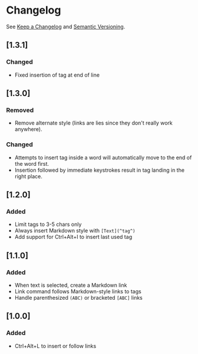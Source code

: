 # Changelog

See [Keep a Changelog](https://keepachangelog.com/en/1.0.0/) and [Semantic Versioning](https://semver.org/spec/v2.0.0.html).

## [1.3.1]
### Changed
- Fixed insertion of tag at end of line

## [1.3.0]
### Removed
- Remove alternate style (links are lies since they don't really work anywhere).

### Changed
- Attempts to insert tag inside a word will automatically move to the end of the word first.
- Insertion followed by immediate keystrokes result in tag landing in the right place.

## [1.2.0]
### Added
- Limit tags to 3-5 chars only
- Always insert Markdown style with `[Text](^tag^)`
- Add support for Ctrl+Alt+I to insert last used tag

## [1.1.0]
### Added
- When text is selected, create a Markdown link
- Link command follows Markdown-style links to tags
- Handle parenthesized `(ABC)` or bracketed `[ABC]` links

## [1.0.0]
### Added
- Ctrl+Alt+L to insert or follow links

